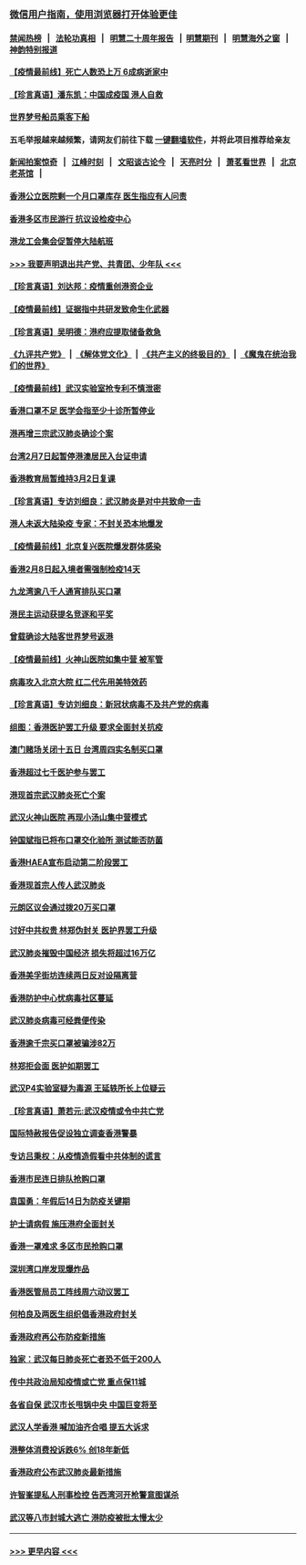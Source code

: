 ### [微信用户指南，使用浏览器打开体验更佳](https://github.com/gfw-breaker/banned-news1/blob/master/indexes/wechat-guide.md?t=0)
#### [禁闻热榜](热点新闻.md?t=0)  &nbsp;&nbsp;|&nbsp;&nbsp; [法轮功真相](https://github.com/gfw-breaker/truth/blob/master/README.md?t=0) &nbsp;&nbsp;|&nbsp;&nbsp; [明慧二十周年报告](https://github.com/gfw-breaker/mh-reports/blob/master/README.md?t=0) &nbsp;&nbsp;|&nbsp;&nbsp;[明慧期刊](https://github.com/gfw-breaker/mh-qikan) &nbsp;&nbsp;|&nbsp;&nbsp; [明慧海外之窗](https://github.com/gfw-breaker/mh-news/blob/master/README.md?t=0) &nbsp;&nbsp;|&nbsp;&nbsp; [神韵特别报道](https://github.com/gfw-breaker/mh-news/blob/master/shenyun.md?t=0)
#### [【疫情最前线】死亡人数恐上万 6成病逝家中](../pages/nsc415/n11856687.md?t=02102102) 
#### [【珍言真语】潘东凯：中国成疫国 港人自救](../pages/nsc415/n11856962.md?t=02102102) 
#### [世界梦号船员乘客下船](../pages/nsc415/n11856883.md?t=02102102) 
#### 五毛举报越来越频繁，请网友们前往下载 [一键翻墙软件](https://github.com/gfw-breaker/ssr-accounts)，并将此项目推荐给亲友
#### [新闻拍案惊奇](https://github.com/gfw-breaker/banned-news1/blob/master/pages/link4.md) &nbsp;&nbsp;|&nbsp;&nbsp; [江峰时刻](https://github.com/gfw-breaker/banned-news1/blob/master/pages/link4.md) &nbsp;&nbsp;|&nbsp;&nbsp; [文昭谈古论今](https://github.com/gfw-breaker/banned-news1/blob/master/pages/link4.md) &nbsp;&nbsp;|&nbsp;&nbsp; [天亮时分](https://github.com/gfw-breaker/banned-news1/blob/master/pages/link4.md) &nbsp;&nbsp;|&nbsp;&nbsp; [萧茗看世界](https://github.com/gfw-breaker/banned-news1/blob/master/pages/link4.md) &nbsp;&nbsp;|&nbsp;&nbsp; [北京老茶馆](https://github.com/gfw-breaker/banned-news1/blob/master/pages/link4.md) &nbsp;&nbsp;|&nbsp;&nbsp; 
#### [香港公立医院剩一个月口罩库存 医生指应有人问责](../pages/nsc415/n11856875.md?t=02102102) 
#### [香港多区市民游行 抗议设检疫中心](../pages/nsc415/n11856866.md?t=02102102) 
#### [港龙工会集会促暂停大陆航班](../pages/nsc415/n11856840.md?t=02102102) 
#### [>>> 我要声明退出共产党、共青团、少年队 <<<](https://github.com/begood0513/goodnews/blob/master/quit/letter.md) 
#### [【珍言真语】刘达邦：疫情重创港资企业](../pages/nsc415/n11854274.md?t=02102102) 
#### [【疫情最前线】证据指中共研发致命生化武器](../pages/nsc415/n11853087.md?t=02102102) 
#### [【珍言真语】吴明德：港府应提取储备救急](../pages/nsc415/n11852734.md?t=02102102) 
#### [《九评共产党》](https://github.com/begood0513/9ping.md/blob/master/README.md) &nbsp;|&nbsp; [《解体党文化》](../../../../jtdwh.md/blob/master/README.md)  &nbsp;|&nbsp; [《共产主义的终极目的》](../../../../gczydzjmd.md/blob/master/README.md) &nbsp;|&nbsp; [《魔鬼在统治我们的世界》](../../../../mgztzwmdsj.md/blob/master/README.md) 
#### [【疫情最前线】武汉实验室抢专利不慎泄密](../pages/nsc415/n11850310.md?t=02102102) 
#### [香港口罩不足 医学会指至少十诊所暂停业](../pages/nsc415/n11850301.md?t=02102102) 
#### [港再增三宗武汉肺炎确诊个案](../pages/nsc415/n11850328.md?t=02102102) 
#### [台湾2月7日起暂停港澳居民入台证申请](../pages/nsc415/n11850304.md?t=02102102) 
#### [香港教育局暂维持3月2日复课](../pages/nsc415/n11850260.md?t=02102102) 
#### [【珍言真语】专访刘细良：武汉肺炎是对中共致命一击](../pages/nsc415/n11849934.md?t=02102102) 
#### [港人未返大陆染疫 专家：不封关恐本地爆发](../pages/nsc415/n11848021.md?t=02102102) 
#### [【疫情最前线】北京复兴医院爆发群体感染](../pages/nsc415/n11847626.md?t=02102102) 
#### [香港2月8日起入境者需强制检疫14天](../pages/nsc415/n11847658.md?t=02102102) 
#### [九龙湾逾八千人通宵排队买口罩](../pages/nsc415/n11847647.md?t=02102102) 
#### [港民主运动获提名竞逐和平奖](../pages/nsc415/n11847633.md?t=02102102) 
#### [曾载确诊大陆客世界梦号返港](../pages/nsc415/n11847608.md?t=02102102) 
#### [【疫情最前线】火神山医院如集中营 被军管](../pages/nsc415/n11847524.md?t=02102102) 
#### [病毒攻入北京大院 红二代先用美特效药](../pages/nsc415/n11847427.md?t=02102102) 
#### [【珍言真语】专访刘细良：新冠状病毒不及共产党的病毒](../pages/nsc415/n11847164.md?t=02102102) 
#### [组图：香港医护罢工升级 要求全面封关抗疫](../pages/nsc415/n11844107.md?t=02102102) 
#### [澳门赌场关闭十五日 台湾周四实名制买口罩](../pages/nsc415/n11845083.md?t=02102102) 
#### [香港超过七千医护参与罢工](../pages/nsc415/n11845051.md?t=02102102) 
#### [港现首宗武汉肺炎死亡个案](../pages/nsc415/n11844998.md?t=02102102) 
#### [武汉火神山医院 再现小汤山集中营模式](../pages/nsc415/n11844763.md?t=02102102) 
#### [钟国斌指已将布口罩交化验所 测试能否防菌](../pages/nsc415/n11842783.md?t=02102102) 
#### [香港HAEA宣布启动第二阶段罢工](../pages/nsc415/n11842723.md?t=02102102) 
#### [香港现首宗人传人武汉肺炎](../pages/nsc415/n11842766.md?t=02102102) 
#### [元朗区议会通过拨20万买口罩](../pages/nsc415/n11842754.md?t=02102102) 
#### [讨好中共权贵 林郑伪封关 医护界罢工升级](../pages/nsc415/n11842359.md?t=02102102) 
#### [武汉肺炎摧毁中国经济 损失将超过16万亿](../pages/nsc415/n11839723.md?t=02102102) 
#### [香港美孚街坊连续两日反对设隔离营](../pages/nsc415/n11839962.md?t=02102102) 
#### [香港防护中心忧病毒社区蔓延](../pages/nsc415/n11839933.md?t=02102102) 
#### [武汉肺炎病毒可经粪便传染](../pages/nsc415/n11839939.md?t=02102102) 
#### [香港逾千宗买口罩被骗涉82万](../pages/nsc415/n11839914.md?t=02102102) 
#### [林郑拒会面 医护如期罢工](../pages/nsc415/n11839892.md?t=02102102) 
#### [武汉P4实验室疑为毒源 王延轶所长上位疑云](../pages/nsc415/n11835543.md?t=02102102) 
#### [【珍言真语】萧若元:武汉疫情或令中共亡党](../pages/nsc415/n11829394.md?t=02102102) 
#### [国际特赦报告促设独立调查香港警暴](../pages/nsc415/n11833845.md?t=02102102) 
#### [专访吕秉权：从疫情造假看中共体制的谎言](../pages/nsc415/n11833813.md?t=02102102) 
#### [香港市民连日排队抢购口罩](../pages/nsc415/n11833794.md?t=02102102) 
#### [袁国勇：年假后14日为防疫关键期](../pages/nsc415/n11831088.md?t=02102102) 
#### [护士请病假 施压港府全面封关](../pages/nsc415/n11831030.md?t=02102102) 
#### [香港一罩难求 多区市民抢购口罩](../pages/nsc415/n11831002.md?t=02102102) 
#### [深圳湾口岸发现爆炸品](../pages/nsc415/n11828802.md?t=02102102) 
#### [香港医管局员工阵线周六动议罢工](../pages/nsc415/n11828762.md?t=02102102) 
#### [何柏良及两医生组织倡香港政府封关](../pages/nsc415/n11828749.md?t=02102102) 
#### [香港政府再公布防疫新措施](../pages/nsc415/n11828716.md?t=02102102) 
#### [独家：武汉每日肺炎死亡者恐不低于200人](../pages/nsc415/n11828240.md?t=02102102) 
#### [传中共政治局知疫情或亡党 重点保11城](../pages/nsc415/n11828145.md?t=02102102) 
#### [各省自保 武汉市长甩锅中央 中国巨变将至](../pages/nsc415/n11828021.md?t=02102102) 
#### [武汉人学香港 喊加油齐合唱 提五大诉求](../pages/nsc415/n11827046.md?t=02102102) 
#### [港整体消费投诉跌6% 创18年新低](../pages/nsc415/n11817280.md?t=02102102) 
#### [香港政府公布武汉肺炎最新措施](../pages/nsc415/n11817152.md?t=02102102) 
#### [许智峯提私人刑事检控 告西湾河开枪警意图谋杀](../pages/nsc415/n11817132.md?t=02102102) 
#### [武汉等八市封城大逃亡 港防疫被批太慢太少](../pages/nsc415/n11817058.md?t=02102102) 

----
#### [ >>> 更早内容 <<< ](../indexes/nsc415-earlier.md)
